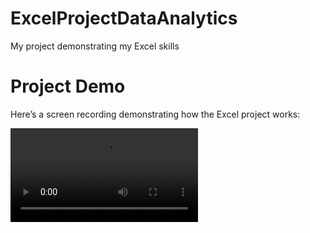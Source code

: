 # ExcelProjectDataAnalytics
My project demonstrating my Excel skills

# Project Demo

Here’s a screen recording demonstrating how the Excel project works:

![Project Demo](assets/dashboard.mp4)
